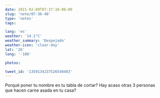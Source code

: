 ```yaml
---
date: 2021-02-09T07:37:10-06:00
slug: 'note/07-36-40'
type: 'notes'
tags:

lang: 'es'
weather: '14.1°C'
weather_summary: 'Despejado'
weather-icon: 'clear-day'
lat: '26'
long: '-100'

photos:

tweet_id: '1359134237526548483'
---
```

Porqué poner tu nombre en tu tabla de cortar?
Hay acaso otras 3 personas que hacen carne asada en tu casa? 